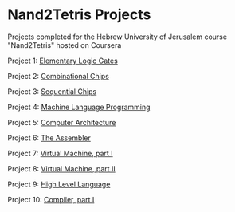 # Nand2Tetris Projects
Projects completed for the Hebrew University of Jerusalem course "Nand2Tetris" hosted on Coursera

Project 1: [Elementary Logic Gates](https://github.com/ShiraJoseph/Nand2Tetris/tree/high-level-language/ElementaryLogicGates)

Project 2: [Combinational Chips](https://github.com/ShiraJoseph/Nand2Tetris/tree/high-level-language/CombinationalChips)

Project 3: [Sequential Chips](https://github.com/ShiraJoseph/Nand2Tetris/tree/high-level-language/SequentialChips)

Project 4: [Machine Language Programming](https://github.com/ShiraJoseph/Nand2Tetris/tree/high-level-language/MachineLanguageProgramming)

Project 5: [Computer Architecture](https://github.com/ShiraJoseph/Nand2Tetris/tree/high-level-language/ComputerArchitecture)

Project 6: [The Assembler](https://github.com/ShiraJoseph/Nand2Tetris/tree/high-level-language/TheAssembler)

Project 7: [Virtual Machine, part I](https://github.com/ShiraJoseph/Nand2Tetris/tree/high-level-language/VirtualMachineI)

Project 8: [Virtual Machine, part II](https://github.com/ShiraJoseph/Nand2Tetris/tree/high-level-language/VirtualMachineII)

Project 9: [High Level Language](https://github.com/ShiraJoseph/Nand2Tetris/tree/high-level-language/HighLevelLanguage)

Project 10: [Compiler, part I](https://github.com/ShiraJoseph/Nand2Tetris/tree/high-level-language/Compiler1)